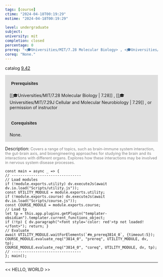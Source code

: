 ```yaml
---
tags: [course]
ctime: "2024-04-18T00:19:29"
mstime: "2024-04-18T00:19:29"

level: undergraduate
subject: 
university: mit
completion: closed
percentage: 0
prereq: "<🎓Universities/MIT/7.28 Molecular Biology> , <🎓Universities/MIT/7.29J Cellular and Molecular Neurobiology> , or permission of instructor"
coreq: "None."
---
```


catalog [9.42](http://student.mit.edu/catalog/m9a.html#9.42)

<span style="display: block; padding: 15px; background-color: rgb(100, 100, 100, 0.2);"><font id="m_prereq3814_0" style="display: block; font-family: Arial, sans-serif; font-weight: bold; padding: 5px">Prerequisites</font><br><span id="prereq3814_0">[[🎓Universities/MIT/7.28 Molecular Biology | 7.28]] , [[🎓Universities/MIT/7.29J Cellular and Molecular Neurobiology | 7.29]] , or permission of instructor</span></span>
<span style="display: block; padding: 15px; background-color: rgb(100, 100, 100, 0.2);"><font id="m_coreq3814_0" style="display: block; font-family: Arial, sans-serif; font-weight: bold; padding: 5px">Corequisites</font><br><span id="coreq3814_0">None.</span></span>

<font style="">Description:</font>
<font style="color: grey; font-size: 0.8rem;">Covers a range of topics, such as brain-immune system interaction, the gut-brain axis, and bioengineering approaches for studying the brain and its interactions with different organs. Explores how these interactions may be involved in nervous system disease processes.</font>

```dataviewjs
const main = async _ => {
// --------------------------------
// Load modules
if (!module.exports.utility) dv.executeJs(await dv.io.load("Scripts/utility.js"));
const UTILITY_MODULE = module.exports.utility;
if (!module.exports.course) dv.executeJs(await dv.io.load("Scripts/course.js"));
const COURSE_MODULE = module.exports.course;
// Load tp
let tp = this.app.plugins.getPlugin("templater-obsidian").templater.current_functions_object;
if (!tp) { dv.paragraph("<font style='color: red'>tp not loaded!</font>"); return; }
// Evaluate
await UTILITY_MODULE.waitForElements(`#m_prereq3814_0`, {timeout:5});
COURSE_MODULE.evaluate_req("3814_0", "prereq", UTILITY_MODULE, dv, tp);
COURSE_MODULE.evaluate_req("3814_0", "coreq", UTILITY_MODULE, dv, tp);
// --------------------------------
}; main();
```

---

<< HELLO, WORLD >>
